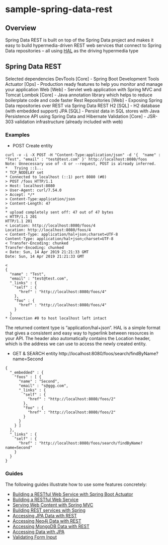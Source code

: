 # sample-spring-data-rest

## Overview
Spring Data REST is built on top of the Spring Data project and makes it easy to build hypermedia-driven REST web services that connect to Spring Data repositories – all using [HAL](http://stateless.co/hal_specification.html) as the driving hypermedia type

## Spring Data REST
Selected dependencies
DevTools [Core] - Spring Boot Development Tools
Actuator [Ops] - Production ready features to help you monitor and manage your application
Web [Web] - Servlet web application with Spring MVC and Tomcat
Lombok [Core] - Java annotation library which helps to reduce boilerplate code and code faster
Rest Repositories [Web] - Exposing Spring Data repositories over REST via Spring Data REST
H2 [SQL] - H2 database (with embedded support)
JPA [SQL] - Persist data in SQL stores with Java Persistence API using Spring Data and Hibernate
Validation [Core] - JSR-303 validation infrastructure (already included with web)


### Examples

* POST Create entity
```
curl -v -i -X POST -H "Content-Type:application/json" -d '{  "name" : "Test", "email" : "test@test.com" }' http://localhost:8080/foos
Note: Unnecessary use of -X or --request, POST is already inferred.
*   Trying ::1...
* TCP_NODELAY set
* Connected to localhost (::1) port 8080 (#0)
> POST /foos HTTP/1.1
> Host: localhost:8080
> User-Agent: curl/7.54.0
> Accept: */*
> Content-Type:application/json
> Content-Length: 47
>
* upload completely sent off: 47 out of 47 bytes
< HTTP/1.1 201
HTTP/1.1 201
< Location: http://localhost:8080/foos/4
Location: http://localhost:8080/foos/4
< Content-Type: application/hal+json;charset=UTF-8
Content-Type: application/hal+json;charset=UTF-8
< Transfer-Encoding: chunked
Transfer-Encoding: chunked
< Date: Sun, 14 Apr 2019 21:21:33 GMT
Date: Sun, 14 Apr 2019 21:21:33 GMT

<
{
  "name" : "Test",
  "email" : "test@test.com",
  "_links" : {
    "self" : {
      "href" : "http://localhost:8080/foos/4"
    },
    "foo" : {
      "href" : "http://localhost:8080/foos/4"
    }
  }
* Connection #0 to host localhost left intact
```
The returned content type is “application/hal+json“. HAL is a simple format that gives a consistent and easy way to hyperlink between resources in your API. 
The header also automatically contains the Location header, which is the address we can use to access the newly created entity.

* GET & SEARCH entity
 http://localhost:8080/foos/search/findByName?name=Second
```
{
  "_embedded" : {
    "foos" : [ {
      "name" : "Second",
      "email" : "s@ggg.com",
      "_links" : {
        "self" : {
          "href" : "http://localhost:8080/foos/2"
        },
        "foo" : {
          "href" : "http://localhost:8080/foos/2"
        }
      }
    } ]
  },
  "_links" : {
    "self" : {
      "href" : "http://localhost:8080/foos/search/findByName?name=Second"
    }
  }
}
```


### Guides
The following guides illustrate how to use some features concretely:

* [Building a RESTful Web Service with Spring Boot Actuator](https://spring.io/guides/gs/actuator-service/)
* [Building a RESTful Web Service](https://spring.io/guides/gs/rest-service/)
* [Serving Web Content with Spring MVC](https://spring.io/guides/gs/serving-web-content/)
* [Building REST services with Spring](https://spring.io/guides/tutorials/bookmarks/)
* [Accessing JPA Data with REST](https://spring.io/guides/gs/accessing-data-rest/)
* [Accessing Neo4j Data with REST](https://spring.io/guides/gs/accessing-neo4j-data-rest/)
* [Accessing MongoDB Data with REST](https://spring.io/guides/gs/accessing-mongodb-data-rest/)
* [Accessing Data with JPA](https://spring.io/guides/gs/accessing-data-jpa/)
* [Validating Form Input](https://spring.io/guides/gs/validating-form-input/)

